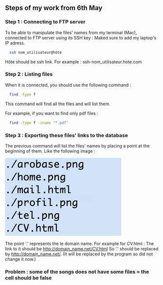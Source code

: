 ## Steps of my work from 6th May

### Step 1 : Connecting to FTP server
To be able to manipulate the files' names from my terminal (Mac), connected to FTP server using its SSH key :
Maked sure to add my laptop's IP adress.
```bash
  ssh nom_utilisateur@hôte
```
Hôte should be ssh link. For example : ssh-nom_utilisateur.hote.com

### Step 2 : Listing files
When it is connected, you should use the following command :
```bash
  find -type f
```
This command will find all the files and will list them.

For example, if you want to find only pdf files :
```bash
  find -type f -iname "*.pdf"
```
### Step 3 : Exporting these files' links to the database
The previous command will list the files' names by placing a point at the beginning of them. Like the following image :

![a](/C/a.png)

The point '.' represents the le domain name. For example for CV.html :
The link to it should be http://domain_name.net/CV.html
So '.' should be replaced by http://domain_name.net/. (It will be replaced by the program so did not change it now.)

### Problem : some of the songs does not have some files = the cell should be false 
